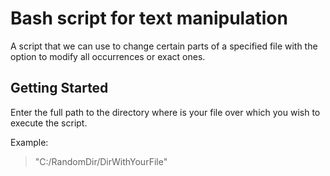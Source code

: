 # Bash script for text manipulation

A script that we can use to change certain parts of a specified file with the option to modify all occurrences or exact ones.

## Getting Started

 Enter the full path to the directory where is your file over which you wish to execute the script. <br /> 

Example: <br />
  >"C:/RandomDir/DirWithYourFile"
